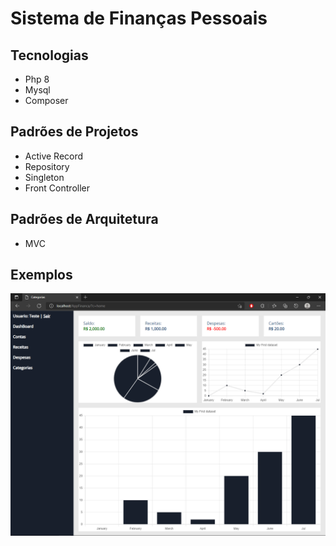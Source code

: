 # Sistema de Finanças Pessoais

## Tecnologias
- Php 8 
- Mysql
- Composer

## Padrões de Projetos
- Active Record
- Repository
- Singleton
- Front Controller

## Padrões de Arquitetura
- MVC

## Exemplos
![Alt text](img1.PNG?raw=true "Exemplo:")